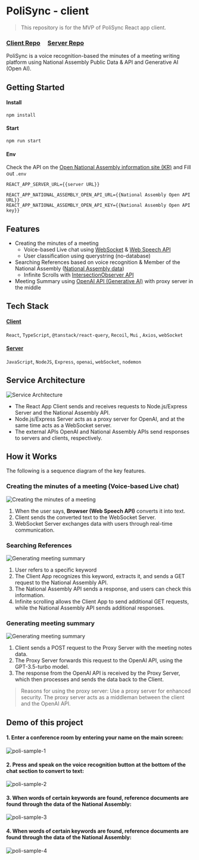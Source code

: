 # PoliSync - client

> This repository is for the MVP of PoliSync React app client. 

### [Client Repo](https://github.com/jiheon788/polisync-client)&nbsp;&nbsp;&nbsp;&nbsp;&nbsp;[Server Repo](https://github.com/jiheon788/polisync-server)

PoliSync is a voice recognition-based the minutes of a meeting writing platform using National Assembly Public Data & API and Generative AI (Open AI).



## Getting Started

#### Install

```
npm install
```

#### Start

```
npm run start
```

#### Env

Check the API on the [Open National Assembly information site (KR)](https://open.assembly.go.kr/portal/openapi/main.do) and Fill out `.env`

```
REACT_APP_SERVER_URL={{server URL}}

REACT_APP_NATIONAL_ASSEMBLY_OPEN_API_URL={{National Assembly Open API URL}}
REACT_APP_NATIONAL_ASSEMBLY_OPEN_API_KEY={{National Assembly Open API key}}
```

## Features

- Creating the minutes of a meeting
  - Voice-based Live chat using [WebSocket](https://developer.mozilla.org/ko/docs/Web/API/WebSocket) & [Web Speech API](https://developer.mozilla.org/en-US/docs/Web/API/Web_Speech_API)
  - User classification using querystring (no-database)
- Searching References based on voice recognition & Member of the National Assembly ([National Assembly data](https://open.assembly.go.kr/portal/openapi/main.do))
  - Infinite Scrolls with [IntersectionObserver API](https://developer.mozilla.org/ko/docs/Web/API/IntersectionObserver)
- Meeting Summary using [OpenAI API (Generative AI)](https://openai.com/blog/openai-api) with proxy server in the middle

## Tech Stack

#### [Client](https://github.com/jiheon788/polisync-client)

`React`, `TypeScript`, `@tanstack/react-query`, `Recoil`, `Mui` , `Axios`, `webSocket`

#### [Server](https://github.com/jiheon788/polisync-server)

`JavaScript`, `NodeJS`, `Express`, `openai`, `webSocket`, `nodemon`

## Service Architecture


![Service Architecture](./docs/diagram-2-architecture.svg)

- The React App Client sends and receives requests to Node.js/Express Server and the National Assembly API.
- Node.js/Express Server acts as a proxy server for OpenAI, and at the same time acts as a WebSocket server.
- The external APIs OpenAI and National Assembly APIs send responses to servers and clients, respectively.

## How it Works
The following is a sequence diagram of the key features.

### Creating the minutes of a meeting (Voice-based Live chat)

![Creating the minutes of a meeting](./docs/daigram-3-speechtotext.svg)

1. When the user says, **Browser (Web Speech API)** converts it into text.
2. Client sends the converted text to the WebSocket Server.
3. WebSocket Server exchanges data with users through real-time communication.

### Searching References

![Generating meeting summary](./docs/diagram-4-reference.svg)

1. User refers to a specific keyword
2. The Client App recognizes this keyword, extracts it, and sends a GET request to the National Assembly API.
3. The National Assembly API sends a response, and users can check this information.
4. Infinite scrolling allows the Client App to send additional GET requests, while the National Assembly API sends additional responses.


### Generating meeting summary

![Generating meeting summary](./docs/diagram-1-summary.svg)

1. Client sends a POST request to the Proxy Server with the meeting notes data.
2. The Proxy Server forwards this request to the OpenAI API, using the GPT-3.5-turbo model.
3. The response from the OpenAI API is received by the Proxy Server, which then processes and sends the data back to the Client.

> Reasons for using the proxy server: Use a proxy server for enhanced security. The proxy server acts as a middleman between the client and the OpenAI API.


## Demo of this project

#### 1. Enter a conference room by entering your name on the main screen: 

![poli-sample-1](./docs/poli-sample-1.gif)

#### 2. Press and speak on the voice recognition button at the bottom of the chat section to convert to text: 
![poli-sample-2](./docs/poli-sample-2.gif)

#### 3. When words of certain keywords are found, reference documents are found through the data of the National Assembly: 
![poli-sample-3](./docs/poli-sample-3.gif)

#### 4. When words of certain keywords are found, reference documents are found through the data of the National Assembly:
![poli-sample-4](./docs/poli-sample-4.gif)


